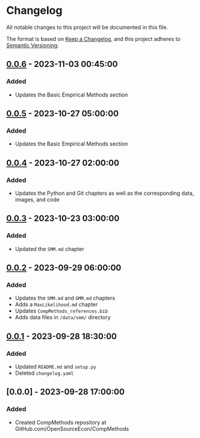 # Changelog

All notable changes to this project will be documented in this file.

The format is based on [Keep a Changelog](https://keepachangelog.com/en/1.0.0/),
and this project adheres to [Semantic Versioning](https://semver.org/spec/v2.0.0.html).

## [0.0.6] - 2023-11-03 00:45:00

### Added
- Updates the Basic Empirical Methods section

## [0.0.5] - 2023-10-27 05:00:00

### Added
- Updates the Basic Empirical Methods section

## [0.0.4] - 2023-10-27 02:00:00

### Added
- Updates the Python and Git chapters as well as the corresponding data, images, and code

## [0.0.3] - 2023-10-23 03:00:00

### Added
- Updated the `SMM.md` chapter

## [0.0.2] - 2023-09-29 06:00:00

### Added
- Updates the `SMM.md` and `GMM.md` chapters
- Adds a `MaxLikelihood.md` chapter
- Updates `CompMethods_references.bib`
- Adds data files in `/data/smm/` directory

## [0.0.1] - 2023-09-28 18:30:00

### Added

- Updated `README.md` and `setup.py`
- Deleted `changelog.yaml`

## [0.0.0] - 2023-09-28 17:00:00

### Added

- Created CompMethods repository at GitHub.com/OpenSourceEcon/CompMethods



[0.0.6]: https://github.com/OpenSourceEcon/CompMethods/compare/v0.0.5...v0.0.6
[0.0.5]: https://github.com/OpenSourceEcon/CompMethods/compare/v0.0.4...v0.0.5
[0.0.4]: https://github.com/OpenSourceEcon/CompMethods/compare/v0.0.3...v0.0.4
[0.0.3]: https://github.com/OpenSourceEcon/CompMethods/compare/v0.0.2...v0.0.3
[0.0.2]: https://github.com/OpenSourceEcon/CompMethods/compare/v0.0.1...v0.0.2
[0.0.1]: https://github.com/OpenSourceEcon/CompMethods/compare/v0.0.0...v0.0.1
